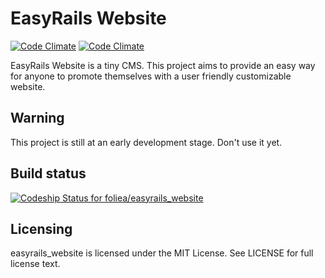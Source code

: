 # EasyRails Website
[![Code Climate](https://codeclimate.com/github/foliea/easyrails_website.png)](https://codeclimate.com/github/foliea/easyrails_website)
[![Code Climate](https://codeclimate.com/github/foliea/easyrails_website/badges/gpa.svg)](https://codeclimate.com/github/foliea/easyrails_website)

EasyRails Website is a tiny CMS. This project aims to provide an easy way for anyone
to promote themselves with a user friendly customizable website.

## Warning

This project is still at an early development stage. Don't use it yet.

## Build status

[![Codeship Status for foliea/easyrails_website](https://codeship.io/projects/4f6bcec0-d0cb-0131-b04e-22cfb90185d8/status?branch=master)](https://codeship.io/projects/23171)

## Licensing

easyrails_website is licensed under the MIT License. See LICENSE for full license text.
